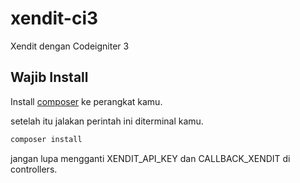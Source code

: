 # xendit-ci3
Xendit dengan Codeigniter 3
## Wajib Install

Install [composer](https://getcomposer.org/) ke perangkat kamu.

setelah itu jalakan perintah ini diterminal kamu.
```bash
composer install
```
jangan lupa mengganti XENDIT_API_KEY dan CALLBACK_XENDIT di controllers.